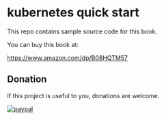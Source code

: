 # kubernetes quick start

This repo contains sample source code for this book.

You can buy this book at:

https://www.amazon.com/dp/B08HQTM57


## Donation

If this project is useful to you, donations are welcome.

[![paypal](https://www.paypalobjects.com/en_US/i/btn/btn_donateCC_LG.gif)](https://www.paypal.com/cgi-bin/webscr?cmd=_s-xclick&hosted_button_id=96VNRAX955D2Q&source=url)



